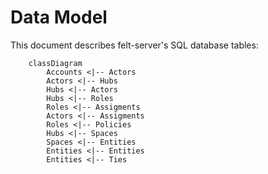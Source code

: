 # Data Model

This document describes felt-server's SQL database tables:

```mermaid
    classDiagram
        Accounts <|-- Actors
        Actors <|-- Hubs
        Hubs <|-- Actors
        Hubs <|-- Roles
        Roles <|-- Assigments
        Actors <|-- Assigments
        Roles <|-- Policies
        Hubs <|-- Spaces
        Spaces <|-- Entities
        Entities <|-- Entities
        Entities <|-- Ties
```
